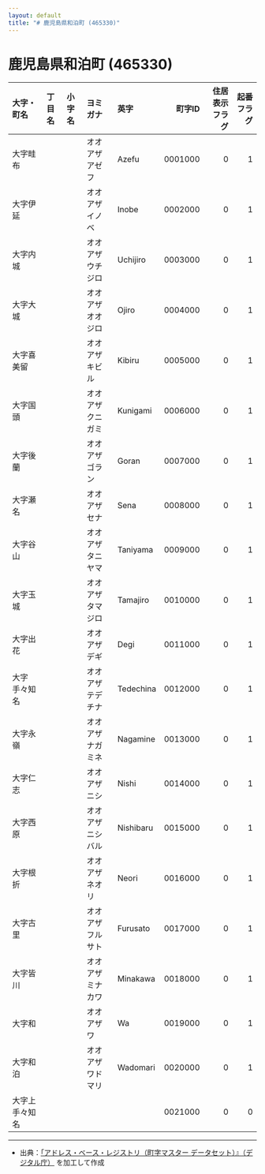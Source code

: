 ```yaml
---
layout: default
title: "# 鹿児島県和泊町 (465330)"
---
```


# 鹿児島県和泊町 (465330)

| 大字・町名 | 丁目名 | 小字名 | ヨミガナ | 英字 | 町字ID | 住居表示フラグ | 起番フラグ |
|:--------|:------|:------|:-----------------|:---------------------|--------:|----------:|--------:|
| 大字畦布 |  |  | オオアザアゼフ | Azefu | 0001000 | 0 | 1 |
| 大字伊延 |  |  | オオアザイノベ | Inobe | 0002000 | 0 | 1 |
| 大字内城 |  |  | オオアザウチジロ | Uchijiro | 0003000 | 0 | 1 |
| 大字大城 |  |  | オオアザオオジロ | Ojiro | 0004000 | 0 | 1 |
| 大字喜美留 |  |  | オオアザキビル | Kibiru | 0005000 | 0 | 1 |
| 大字国頭 |  |  | オオアザクニガミ | Kunigami | 0006000 | 0 | 1 |
| 大字後蘭 |  |  | オオアザゴラン | Goran | 0007000 | 0 | 1 |
| 大字瀬名 |  |  | オオアザセナ | Sena | 0008000 | 0 | 1 |
| 大字谷山 |  |  | オオアザタニヤマ | Taniyama | 0009000 | 0 | 1 |
| 大字玉城 |  |  | オオアザタマジロ | Tamajiro | 0010000 | 0 | 1 |
| 大字出花 |  |  | オオアザデギ | Degi | 0011000 | 0 | 1 |
| 大字手々知名 |  |  | オオアザテデチナ | Tedechina | 0012000 | 0 | 1 |
| 大字永嶺 |  |  | オオアザナガミネ | Nagamine | 0013000 | 0 | 1 |
| 大字仁志 |  |  | オオアザニシ | Nishi | 0014000 | 0 | 1 |
| 大字西原 |  |  | オオアザニシバル | Nishibaru | 0015000 | 0 | 1 |
| 大字根折 |  |  | オオアザネオリ | Neori | 0016000 | 0 | 1 |
| 大字古里 |  |  | オオアザフルサト | Furusato | 0017000 | 0 | 1 |
| 大字皆川 |  |  | オオアザミナカワ | Minakawa | 0018000 | 0 | 1 |
| 大字和 |  |  | オオアザワ | Wa | 0019000 | 0 | 1 |
| 大字和泊 |  |  | オオアザワドマリ | Wadomari | 0020000 | 0 | 1 |
| 大字上手々知名 |  |  |  |  | 0021000 | 0 | 0 |

---

- 出典：[「アドレス・ベース・レジストリ（町字マスター データセット）』（デジタル庁）](https://www.digital.go.jp/policies/base_registry_address/) を加工して作成